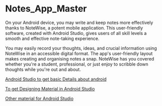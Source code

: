 # Notes_App_Master
On your Android device, you may write and keep notes more effectively thanks to NoteWise, a potent mobile application. This user-friendly software, created with Android Studio, gives users of all skill levels a smooth and effective note-taking experience.

You may easily record your thoughts, ideas, and crucial information using NoteWise in an accessible digital format. The app's user-friendly layout makes creating and organising notes a snap. NoteWise has you covered whether you're a student, professional, or just enjoy to scribble down thoughts while you're out and about.

[Android Studio to get basic Details about android](https://developer.android.com/studio)

[To get Designing Material in Android Studio](https://developer.android.com/design/ui)

[Other material for Android Studio](https://developer.android.com/design/ui/mobile)
